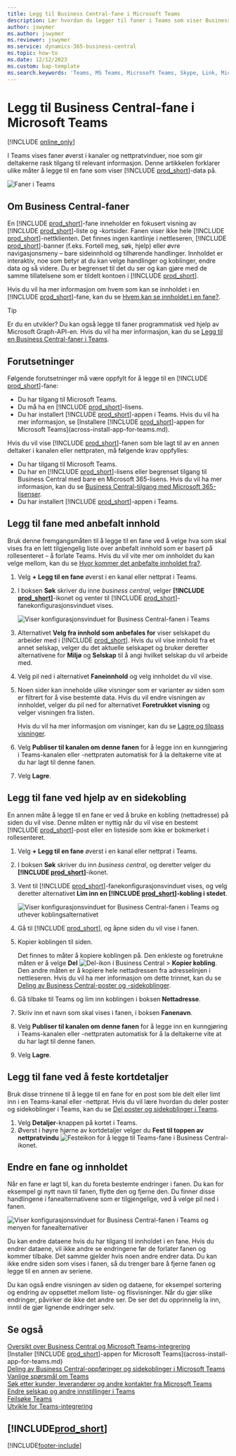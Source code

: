 ```yaml
---
title: Legg til Business Central-fane i Microsoft Teams
description: Lær hvordan du legger til faner i Teams som viser Business Central-sider.
author: jswymer
ms.author: jswymer
ms.reviewer: jswymer
ms.service: dynamics-365-business-central
ms.topic: how-to
ms.date: 12/12/2023
ms.custom: bap-template
ms.search.keywords: 'Teams, MS Teams, Microsoft Teams, Skype, Link, Microsoft 365, collaborate, collaboration, teamwork, share records, tab'
---
```


# Legg til Business Central-fane i Microsoft Teams

[!INCLUDE [online_only](includes/online_only.md)]

I Teams vises faner øverst i kanaler og nettpratvinduer, noe som gir deltakerne rask tilgang til relevant informasjon. Denne artikkelen forklarer ulike måter å legge til en fane som viser [!INCLUDE [prod_short](includes/prod_short.md)]-data på.

![Faner i Teams](media/teams-tabs-border.png)

## Om Business Central-faner

En [!INCLUDE [prod_short](includes/prod_short.md)]-fane inneholder en fokusert visning av [!INCLUDE [prod_short](includes/prod_short.md)]-liste og -kortsider. Fanen viser ikke hele [!INCLUDE [prod_short](includes/prod_short.md)]-nettklienten. Det finnes ingen kantlinje i nettleseren, [!INCLUDE [prod_short](includes/prod_short.md)]-banner (f.eks. Fortell meg, søk, hjelp) eller øvre navigasjonsmeny – bare sideinnhold og tilhørende handlinger. Innholdet er interaktiv, noe som betyr at du kan velge handlinger og koblinger, endre data og så videre. Du er begrenset til det du ser og kan gjøre med de samme tillatelsene som er tildelt kontoen i [!INCLUDE [prod_short](includes/prod_short.md)].

Hvis du vil ha mer informasjon om hvem som kan se innholdet i en [!INCLUDE [prod_short](includes/prod_short.md)]-fane, kan du se [Hvem kan se innholdet i en fane?](/dynamics365/business-central/teams-faq?tabs=tabs#who-can-view).

> [!TIP]
> Er du en utvikler? Du kan også legge til faner programmatisk ved hjelp av Microsoft Graph-API-en. Hvis du vil ha mer informasjon, kan du se [Legg til en Business Central-faner i Teams](/dynamics365/business-central/dev-itpro/developer/devenv-develop-for-teams-tabs).  

## Forutsetninger

Følgende forutsetninger må være oppfylt for å legge til en [!INCLUDE [prod_short](includes/prod_short.md)]-fane:

- Du har tilgang til Microsoft Teams.
- Du må ha en [!INCLUDE [prod_short](includes/prod_short.md)]-lisens.
- Du har installert [!INCLUDE [prod_short](includes/prod_short.md)]-appen i Teams. Hvis du vil ha mer informasjon, se [Installere [!INCLUDE [prod_short](includes/prod_short.md)]-appen for Microsoft Teams](across-install-app-for-teams.md).

Hvis du vil vise [!INCLUDE [prod_short](includes/prod_short.md)]-fanen som ble lagt til av en annen deltaker i kanalen eller nettpraten, må følgende krav oppfylles:

- Du har tilgang til Microsoft Teams.
- Du har en [!INCLUDE [prod_short](includes/prod_short.md)]-lisens eller begrenset tilgang til Business Central med bare en Microsoft 365-lisens. Hvis du vil ha mer informasjon, kan du se [Business Central-tilgang med Microsoft 365-lisenser](admin-access-with-m365-license.md).
- Du har installert [!INCLUDE [prod_short](includes/prod_short.md)]-appen i Teams.

## Legg til fane med anbefalt innhold

Bruk denne fremgangsmåten til å legge til en fane ved å velge hva som skal vises fra en lett tilgjengelig liste over anbefalt innhold som er basert på rollesenteret – å forlate Teams. Hvis du vil vite mer om innholdet du kan velge mellom, kan du se [Hvor kommer det anbefalte innholdet fra?](/dynamics365/business-central/teams-faq?tabs=tabs#where-does-the-recommended-content-come-from).

1. Velg **+ Legg til en fane** øverst i en kanal eller nettprat i Teams.
2. I boksen **Søk** skriver du inne *business central*, velger **[!INCLUDE [prod_short](includes/prod_short.md)]**-ikonet og venter til [!INCLUDE [prod_short](includes/prod_short.md)]-fanekonfigurasjonsvinduet vises.

   ![Viser konfigurasjonsvinduet for Business Central-fanen i Teams](media/teams-bc-tab-config-window.png)

3. Alternativet **Velg fra innhold som anbefales for** viser selskapet du arbeider med i [!INCLUDE [prod_short](includes/prod_short.md)]. Hvis du vil vise innhold fra et annet selskap, velger du det aktuelle selskapet og bruker deretter alternativene for **Miljø** og **Selskap** til å angi hvilket selskap du vil arbeide med.
4. Velg pil ned i alternativet **Faneinnhold** og velg innholdet du vil vise.

   <!-- The list shows all pages that are bookmarked on your role center in [!INCLUDE [prod_short](includes/prod_short.md)]. To learn more about the content that you can choose from, see [Where does the recommended content come from?](teams-faq.md#recommended-content).-->
5. Noen sider kan inneholde ulike visninger som er varianter av siden som er filtrert for å vise bestemte data. Hvis du vil endre visningen av innholdet, velger du pil ned for alternativet **Foretrukket visning** og velger visningen fra listen.

   Hvis du vil ha mer informasjon om visninger, kan du se [Lagre og tilpass visninger](ui-views.md).
6. Velg **Publiser til kanalen om denne fanen** for å legge inn en kunngjøring i Teams-kanalen eller -nettpraten automatisk for å la deltakerne vite at du har lagt til denne fanen.
7. Velg **Lagre**.

## Legg til fane ved hjelp av en sidekobling

En annen måte å legge til en fane er ved å bruke en kobling (nettadresse) på siden du vil vise. Denne måten er nyttig når du vil vise en bestemt [!INCLUDE [prod_short](includes/prod_short.md)]-post eller en listeside som ikke er bokmerket i rollesenteret.

1. Velg **+ Legg til en fane** øverst i en kanal eller nettprat i Teams.
2. I boksen **Søk** skriver du inn *business central*, og deretter velger du **[!INCLUDE [prod_short](includes/prod_short.md)]**-ikonet.
3. Vent til [!INCLUDE [prod_short](includes/prod_short.md)]-fanekonfigurasjonsvinduet vises, og velg deretter alternativet **Lim inn en [!INCLUDE [prod_short](includes/prod_short.md)]-kobling i stedet**.

   ![Viser konfigurasjonsvinduet for Business Central-fanen i Teams og uthever koblingsalternativet](media/teams-bc-tab-config-window-page-link.png)
4. Gå til [!INCLUDE [prod_short](includes/prod_short.md)], og åpne siden du vil vise i fanen.
5. Kopier koblingen til siden.

   Det finnes to måter å kopiere koblingen på. Den enkleste og foretrukne måten er å velge **Del** ![Del-ikon i Business Central](media/share-icon.png) > **Kopier kobling**. Den andre måten er å kopiere hele nettadressen fra adresselinjen i nettleseren. Hvis du vil ha mer informasjon om dette trinnet, kan du se [Deling av Business Central-poster og -sidekoblinger](across-working-with-teams.md).

6. Gå tilbake til Teams og lim inn koblingen i boksen **Nettadresse**.
7. Skriv inn et navn som skal vises i fanen, i boksen **Fanenavn**.
8. Velg **Publiser til kanalen om denne fanen** for å legge inn en kunngjøring i Teams-kanalen eller -nettpraten automatisk for å la deltakerne vite at du har lagt til denne fanen.
9. Velg **Lagre**.

## Legg til fane ved å feste kortdetaljer

Bruk disse trinnene til å legge til en fane for en post som ble delt eller limt inn i en Teams-kanal eller -nettprat. Hvis du vil lære hvordan du deler poster og sidekoblinger i Teams, kan du se [Del poster og sidekoblinger i Teams](across-working-with-teams.md).

1. Velg **Detaljer**-knappen på kortet i Teams.
2. Øverst i høyre hjørne av kortdetaljer velger du **Fest til toppen av nettpratvindu** ![Festeikon for å legge til Teams-fane i Business Central](media/pin-teams.png)-ikonet.

## Endre en fane og innholdet

Når en fane er lagt til, kan du foreta bestemte endringer i fanen. Du kan for eksempel gi nytt navn til fanen, flytte den og fjerne den. Du finner disse handlingene i fanealternativene som er tilgjengelige, ved å velge pil ned i fanen.

![Viser konfigurasjonsvinduet for Business Central-fanen i Teams og menyen for fanealternativer](media/teams-bc-tab-config-window-options.png)

Du kan endre dataene hvis du har tilgang til innholdet i en fane. Hvis du endrer dataene, vil ikke andre se endringene før de forlater fanen og kommer tilbake. Det samme gjelder hvis noen andre endrer data. Du kan ikke endre siden som vises i fanen, så du trenger bare å fjerne fanen og legge til en annen av seriene.

Du kan også endre visningen av siden og dataene, for eksempel sortering og endring av oppsettet mellom liste- og flisvisninger. Når du gjør slike endringer, påvirker de ikke det andre ser. De ser det du opprinnelig la inn, inntil de gjør lignende endringer selv.

## Se også

[Oversikt over Business Central og Microsoft Teams-integrering](across-teams-overview.md)  
[Installer [!INCLUDE [prod_short](includes/prod_short.md)]-appen for Microsoft Teams](across-install-app-for-teams.md)  
[Deling av Business Central-oppføringer og sidekoblinger i Microsoft Teams](across-working-with-teams.md)
[Vanlige spørsmål om Teams](teams-faq.md)  
[Søk etter kunder, leverandører og andre kontakter fra Microsoft Teams](across-search-contacts-teams.md)  
[Endre selskap og andre innstillinger i Teams](across-teams-settings.md)  
[Feilsøke Teams](admin-teams-troubleshooting.md)  
[Utvikle for Teams-integrering](/dynamics365/business-central/dev-itpro/developer/devenv-develop-for-teams)  

## [!INCLUDE[prod_short](includes/free_trial_md.md)]  

[!INCLUDE[footer-include](includes/footer-banner.md)]
